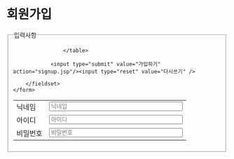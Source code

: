 <html>
<head>
	<meta charset="utf-8" />
	<title>회원가입</title>
</head>
<body>
	<form method="post" action="signup.jsp" id="signupform" name="signupform">
		<h1>회원가입</h1>
			<fieldset>
				<legend>입력사항</legend>
					<table>
						<tr>
							<td>닉네임</td>
							<td><input id="username" type="text" size="35" name="username" placeholder="닉네임"></td>
						</tr>
						<tr>
							<td>아이디</td>
							<td><input id="userid" type="text" size="35" name="userid" placeholder="아이디"></td>
						</tr>
						<tr>
							<td>비밀번호</td>
							<td><input id="userpw" type="password" size="35" name="userpw" placeholder="비밀번호"></td>
						</tr>

					</table>

				<input type="submit" value="가입하기" action="signup.jsp"/><input type="reset" value="다시쓰기" />
			
		</fieldset>
	</form>
</body>
</html>
